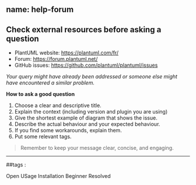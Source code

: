 name: help-forum
---

## Check external resources before asking a question
- PlantUML website: https://plantuml.com/fr/
- Forum: https://forum.plantuml.net/
- GitHub issues: https://github.com/plantuml/plantuml/issues

_Your query might have already been addressed or someone else might have encountered a similar problem._

**How to ask a good question**
1. Choose a clear and descriptive title.
2. Explain the context (including version and plugin you are using)
3. Give the shortest example of diagram that shows the issue.
4. Describe the actual behaviour and your expected behaviour.
5. If you find some workarounds, explain them.
6. Put some relevant tags.

> Remember to keep your message clear, concise, and engaging.

___

##tags :

Open
USage
Installation
Beginner
Resolved
